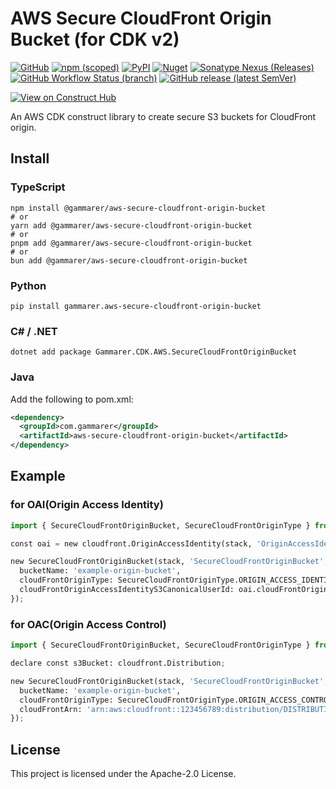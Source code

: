 # AWS Secure CloudFront Origin Bucket (for CDK v2)

[![GitHub](https://img.shields.io/github/license/gammarer/aws-secure-cloudfront-origin-bucket?style=flat-square)](https://github.com/gammarer/aws-secure-cloudfront-origin-bucket/blob/main/LICENSE)
[![npm (scoped)](https://img.shields.io/npm/v/@gammarer/aws-secure-cloudfront-origin-bucket?style=flat-square)](https://www.npmjs.com/package/@gammarer/aws-secure-cloudfront-origin-bucket)
[![PyPI](https://img.shields.io/pypi/v/gammarer.aws-secure-cloudfront-origin-bucket?style=flat-square)](https://pypi.org/project/gammarer.aws-secure-cloudfront-origin-bucket/)
[![Nuget](https://img.shields.io/nuget/v/Gammarer.CDK.AWS.SecureCloudFrontOriginBucket?style=flat-square)](https://www.nuget.org/packages/Gammarer.CDK.AWS.ScureCloudFrontOriginBucket/)
[![Sonatype Nexus (Releases)](https://img.shields.io/nexus/r/com.gammarer/aws-secure-cloudfront-origin-bucket?server=https%3A%2F%2Fs01.oss.sonatype.org%2F&style=flat-square)](https://s01.oss.sonatype.org/content/repositories/releases/com/gammarer/aws-secure-cloudfront-origin-bucket/)
[![GitHub Workflow Status (branch)](https://img.shields.io/github/actions/workflow/status/gammarer/aws-secure-cloudfront-origin-bucket/release.yml?branch=main&label=release&style=flat-square)](https://github.com/gammarer/aws-secure-cloudfront-origin-bucket/actions/workflows/release.yml)
[![GitHub release (latest SemVer)](https://img.shields.io/github/v/release/gammarer/aws-secure-cloudfront-origin-bucket?sort=semver&style=flat-square)](https://github.com/gammarer/aws-secure-cloudfront-origin-bucket/releases)

[![View on Construct Hub](https://constructs.dev/badge?package=@gammarer/aws-secure-cloudfront-origin-bucket)](https://constructs.dev/packages/@gammarer/aws-secure-cloudfront-origin-bucket)

An AWS CDK construct library to create secure S3 buckets for CloudFront origin.

## Install

### TypeScript

```shell
npm install @gammarer/aws-secure-cloudfront-origin-bucket
# or
yarn add @gammarer/aws-secure-cloudfront-origin-bucket
# or
pnpm add @gammarer/aws-secure-cloudfront-origin-bucket
# or
bun add @gammarer/aws-secure-cloudfront-origin-bucket
```

### Python

```shell
pip install gammarer.aws-secure-cloudfront-origin-bucket
```

### C# / .NET

```shell
dotnet add package Gammarer.CDK.AWS.SecureCloudFrontOriginBucket
```

### Java

Add the following to pom.xml:

```xml
<dependency>
  <groupId>com.gammarer</groupId>
  <artifactId>aws-secure-cloudfront-origin-bucket</artifactId>
</dependency>
```

## Example

### for OAI(Origin Access Identity)

```python
import { SecureCloudFrontOriginBucket, SecureCloudFrontOriginType } from '@gammarer/aws-secure-cloudfront-origin-bucket';

const oai = new cloudfront.OriginAccessIdentity(stack, 'OriginAccessIdentity');

new SecureCloudFrontOriginBucket(stack, 'SecureCloudFrontOriginBucket', {
  bucketName: 'example-origin-bucket',
  cloudFrontOriginType: SecureCloudFrontOriginType.ORIGIN_ACCESS_IDENTITY,
  cloudFrontOriginAccessIdentityS3CanonicalUserId: oai.cloudFrontOriginAccessIdentityS3CanonicalUserId,
});
```

### for OAC(Origin Access Control)

```python
import { SecureCloudFrontOriginBucket, SecureCloudFrontOriginType } from '@gammarer/aws-secure-cloudfront-origin-bucket';

declare const s3Bucket: cloudfront.Distribution;

new SecureCloudFrontOriginBucket(stack, 'SecureCloudFrontOriginBucket', {
  bucketName: 'example-origin-bucket',
  cloudFrontOriginType: SecureCloudFrontOriginType.ORIGIN_ACCESS_CONTROL,
  cloudFrontArn: 'arn:aws:cloudfront::123456789:distribution/DISTRIBUTIONID',
});
```

## License

This project is licensed under the Apache-2.0 License.
